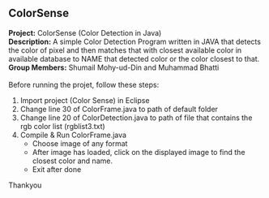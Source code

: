 <h2> ColorSense</h2>
<b>Project:</b> ColorSense (Color Detection in Java)<br/>
<b>Description:</b> A simple Color Detection Program written in JAVA that detects the color of pixel and then matches that with closest available color in available database to NAME that detected color or the color closest to that.
<br/><b>Group Members:</b> 	Shumail Mohy-ud-Din and Muhammad Bhatti
<br/> <br/>
Before running the projet, follow these steps:
<br/>
<ol>
<li>Import project (Color Sense) in Eclipse</li>
<li>Change line 30 of ColorFrame.java to path of default folder </li>
<li>Change line 20 of ColorDetection.java to path of file that contains the rgb color list (rgblist3.txt)</li>
<li> Compile & Run ColorFrame.java 
	<ul>
		<li>Choose image of any format</li>
		<li>After image has loaded, click on the displayed image to find the closest color and name.</li>
		<li>Exit after done</li>
	</ul>		
</li>		
</ol>

Thankyou
